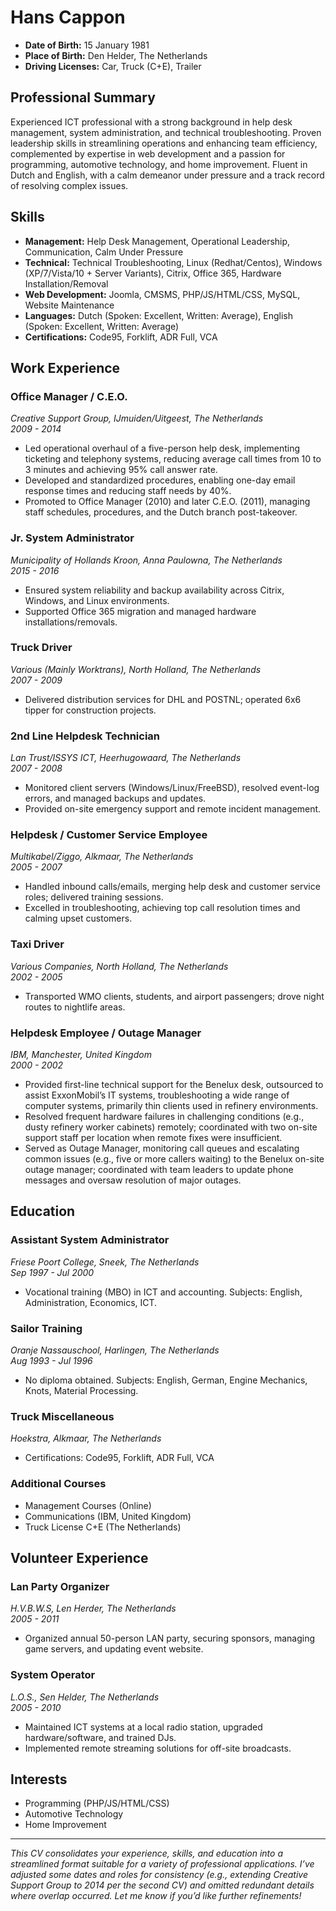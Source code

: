 # Hans Cappon

- **Date of Birth:** 15 January 1981  
- **Place of Birth:** Den Helder, The Netherlands  
- **Driving Licenses:** Car, Truck (C+E), Trailer  

## Professional Summary
Experienced ICT professional with a strong background in help desk management, system administration, and technical troubleshooting. Proven leadership skills in streamlining operations and enhancing team efficiency, complemented by expertise in web development and a passion for programming, automotive technology, and home improvement. Fluent in Dutch and English, with a calm demeanor under pressure and a track record of resolving complex issues.

## Skills
- **Management:** Help Desk Management, Operational Leadership, Communication, Calm Under Pressure  
- **Technical:** Technical Troubleshooting, Linux (Redhat/Centos), Windows (XP/7/Vista/10 + Server Variants), Citrix, Office 365, Hardware Installation/Removal  
- **Web Development:** Joomla, CMSMS, PHP/JS/HTML/CSS, MySQL, Website Maintenance  
- **Languages:** Dutch (Spoken: Excellent, Written: Average), English (Spoken: Excellent, Written: Average)  
- **Certifications:** Code95, Forklift, ADR Full, VCA  

## Work Experience

### Office Manager / C.E.O.
*Creative Support Group, IJmuiden/Uitgeest, The Netherlands*  
*2009 - 2014*  
- Led operational overhaul of a five-person help desk, implementing ticketing and telephony systems, reducing average call times from 10 to 3 minutes and achieving 95% call answer rate.  
- Developed and standardized procedures, enabling one-day email response times and reducing staff needs by 40%.  
- Promoted to Office Manager (2010) and later C.E.O. (2011), managing staff schedules, procedures, and the Dutch branch post-takeover.

### Jr. System Administrator
*Municipality of Hollands Kroon, Anna Paulowna, The Netherlands*  
*2015 - 2016*  
- Ensured system reliability and backup availability across Citrix, Windows, and Linux environments.  
- Supported Office 365 migration and managed hardware installations/removals.

### Truck Driver
*Various (Mainly Worktrans), North Holland, The Netherlands*  
*2007 - 2009*  
- Delivered distribution services for DHL and POSTNL; operated 6x6 tipper for construction projects.

### 2nd Line Helpdesk Technician
*Lan Trust/ISSYS ICT, Heerhugowaard, The Netherlands*  
*2007 - 2008*  
- Monitored client servers (Windows/Linux/FreeBSD), resolved event-log errors, and managed backups and updates.  
- Provided on-site emergency support and remote incident management.

### Helpdesk / Customer Service Employee
*Multikabel/Ziggo, Alkmaar, The Netherlands*  
*2005 - 2007*  
- Handled inbound calls/emails, merging help desk and customer service roles; delivered training sessions.  
- Excelled in troubleshooting, achieving top call resolution times and calming upset customers.

### Taxi Driver
*Various Companies, North Holland, The Netherlands*  
*2002 - 2005*  
- Transported WMO clients, students, and airport passengers; drove night routes to nightlife areas.

### Helpdesk Employee / Outage Manager
*IBM, Manchester, United Kingdom*  
*2000 - 2002*  
- Provided first-line technical support for the Benelux desk, outsourced to assist ExxonMobil’s IT systems, troubleshooting a wide range of computer systems, primarily thin clients used in refinery environments.  
- Resolved frequent hardware failures in challenging conditions (e.g., dusty refinery worker cabinets) remotely; coordinated with two on-site support staff per location when remote fixes were insufficient.  
- Served as Outage Manager, monitoring call queues and escalating common issues (e.g., five or more callers waiting) to the Benelux on-site outage manager; coordinated with team leaders to update phone messages and oversaw resolution of major outages.

## Education

### Assistant System Administrator
*Friese Poort College, Sneek, The Netherlands*  
*Sep 1997 - Jul 2000*  
- Vocational training (MBO) in ICT and accounting. Subjects: English, Administration, Economics, ICT.

### Sailor Training
*Oranje Nassauschool, Harlingen, The Netherlands*  
*Aug 1993 - Jul 1996*  
- No diploma obtained. Subjects: English, German, Engine Mechanics, Knots, Material Processing.

### Truck Miscellaneous
*Hoekstra, Alkmaar, The Netherlands*  
- Certifications: Code95, Forklift, ADR Full, VCA

### Additional Courses
- Management Courses (Online)  
- Communications (IBM, United Kingdom)  
- Truck License C+E (The Netherlands)

## Volunteer Experience

### Lan Party Organizer
*H.V.B.W.S, Len Herder, The Netherlands*  
*2005 - 2011*  
- Organized annual 50-person LAN party, securing sponsors, managing game servers, and updating event website.

### System Operator
*L.O.S., Sen Helder, The Netherlands*  
*2005 - 2010*  
- Maintained ICT systems at a local radio station, upgraded hardware/software, and trained DJs.  
- Implemented remote streaming solutions for off-site broadcasts.

## Interests
- Programming (PHP/JS/HTML/CSS)  
- Automotive Technology  
- Home Improvement

---

*This CV consolidates your experience, skills, and education into a streamlined format suitable for a variety of professional applications. I’ve adjusted some dates and roles for consistency (e.g., extending Creative Support Group to 2014 per the second CV) and omitted redundant details where overlap occurred. Let me know if you’d like further refinements!*
